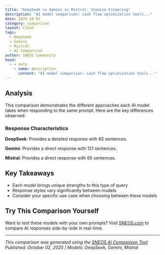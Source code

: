 ```yaml
---
title: "DeepSeek vs Gemini vs Mistral: Invoice Financing"
description: "AI model comparison: cash flow optimization tools..."
date: 2025-10-02
category: comparison
layout: Clean
tags:
  - DeepSeek
  - Gemini
  - Mistral
  - AI Comparison
author: SNEOS Community
head:
  - - meta
    - name: description
      content: "AI model comparison: cash flow optimization tools..."
---
```


<ChatComparison
  title="DeepSeek vs Gemini vs Mistral: Invoice Financing"
  prompt="cash flow optimization tools"
  :responses='{
    "DeepSeek": "Of course. Here is a comprehensive guide to cash flow optimization tools, broken down by category and use case.\n\nCash flow optimization isn\u0027t just about one magic tool; it\u0027s about using a combination of **strategies, software, and financial instruments** to get money in faster, manage it smarter, and pay it out more strategically.\n\n---\n\n### 1. Core Cash Flow Management \u0026 Forecasting Software\nThese are the foundational tools for visibility and proactive management.\n\n| Tool Type | What It Does | Key Features | Best For |\n| :--- | :--- | :--- | :--- |\n| **Dedicated Cash Flow Platforms** | Connects to bank accounts, accounting software, and other data sources to provide real-time cash flow visibility and forecasting. | - Automated cash flow forecasting (short \u0026 long-term) \u003Cbr\u003E- Scenario planning (\u0022what if\u0022 analysis) \u003Cbr\u003E- Cash flow alerts and insights \u003Cbr\u003E- Integrations with banks \u0026 accounting software | Businesses that want a dedicated, powerful view of their cash flow beyond basic accounting. |\n| **Advanced Accounting Software** | Most modern accounting platforms have built-in cash flow reporting and forecasting modules. | - Basic cash flow statements \u003Cbr\u003E- Accounts Receivable (AR) \u0026 Accounts Payable (AP) aging reports \u003Cbr\u003E- Integrated invoicing and bill pay \u003Cbr\u003E- Bank reconciliation | Small to medium businesses already using these platforms for their core accounting. |\n| **Spreadsheets (Excel/Google Sheets)** | The classic, manual tool for building custom cash flow models. | - Ultimate flexibility and control \u003Cbr\u003E- Can be as simple or complex as needed \u003Cbr\u003E- Direct data input and manipulation | Financial analysts, startups, and businesses with unique modeling needs. Requires manual upkeep. |\n\n**Popular Examples:**\n*   **Dedicated:** **CashAnalytics**, **Float**, **Pulse**, **Fathom**, **PlanGuru**\n*   **Accounting Software:** **QuickBooks Online** (Cash Flow Planner), **Xero** (Cash Flow, Analytics), **FreshBooks**, **Sage Intacct**\n\n---\n\n### 2. Tools to Accelerate Incoming Cash (Accounts Receivable)\nGetting paid faster is a primary lever for optimization.\n\n| Tool Type | What It Does | Key Features | Best For |\n| :--- | :--- | :--- | :--- |\n| **Online Invoicing \u0026 Payment Platforms** | Sends professional digital invoices with integrated \u0022Pay Now\u0022 buttons. | - Recurring invoices \u0026 auto-billing \u003Cbr\u003E- Multiple payment methods (Credit Card, ACH, PayPal) \u003Cbr\u003E- Automatic payment reminders \u003Cbr\u003E- Low-fee ACH bank transfer options | Service-based businesses, freelancers, B2B companies. |\n| **Digital Payment Acceptance** | Allows you to accept payments via credit card, debit card, and digital wallets. | - Mobile card readers (Square, SumUp) \u003Cbr\u003E- Online payment gateways (Stripe, PayPal) \u003Cbr\u003E- Virtual Terminals for phone orders | Retailers, e-commerce, restaurants, and anyone selling in person or online. |\n| **AR Automation Software** | Automates the entire accounts receivable process from invoice to collection. | - Automated invoice delivery \u0026 follow-ups \u003Cbr\u003E- Customer payment portals \u003Cbr\u003E- Collections management dashboards \u003Cbr\u003E- Deduction management | Medium to large businesses with high volumes of invoices and complex AR processes. |\n\n**Popular Examples:**\n*   **Invoicing:** **QuickBooks**, **Xero**, **FreshBooks**, **Zoho Invoice**, **Wave**\n*   **Payments:** **Stripe**, **Square**, **PayPal**, **Authorize.Net**\n*   **AR Automation:** **Versapay**, **Gaviti**, **HighRadius**\n\n---\n\n### 3. Tools to Manage Outgoing Cash (Accounts Payable)\nControlling when and how you pay is just as important.\n\n| Tool Type | What It Does | Key Features | Best For |\n| :--- | :--- | :--- | :--- |\n| **AP Automation Software** | Streamlines and automates the bill payment process. | - Digital invoice capture (no paper) \u003Cbr\u003E- Automated approval workflows \u003Cbr\u003E- Scheduled and batch payments \u003Cbr\u003E- Early payment discount capture | Businesses looking to reduce manual data entry, improve control, and capture savings. |\n| **Corporate Credit Cards \u0026 Spend Management** | Provides visibility and control over employee spending. | - Set spending limits \u003Cbr\u003E- Enforce company policy \u003Cbr\u003E- Real-time expense tracking \u003Cbr\u003E- Simplified reconciliation | Companies with remote teams, traveling employees, or those wanting to curb uncontrolled spending. |\n| **Virtual Credit Cards (vCards)** | Generate single-use or merchant-locked card numbers for payments. | - Enhanced security (reduces fraud risk) \u003Cbr\u003E- Can be set with specific limits and dates \u003Cbr\u003E- Often offer cashback rewards | Paying vendors online, especially for one-time purchases or to control subscription costs. |\n\n**Popular Examples:**\n*   **AP Automation:** **Bill.com**, **Melio**, **Ramp**, **MineralTree**\n*   **Spend Management:** **Ramp**, **Brex**, **Airbase**, **Spendesk**\n\n---\n\n### 4. Tools for Accessing Capital \u0026 Managing Surplus\nOptimizing cash also means bridging gaps and putting idle cash to work.\n\n| Tool Type | What It Does | Key Features | Best For |\n| :--- | :--- | :--- | :--- |\n| **Online Lenders \u0026 Line of Credit** | Provides fast access to working capital, often with a simpler process than traditional banks. | - Quick application and funding \u003Cbr\u003E- Revolving lines of credit \u003Cbr\u003E- Term loans \u003Cbr\u003E- Revenue-based financing | Businesses needing to cover short-term cash flow gaps, seasonal inventory purchases, or growth opportunities. |\n| **Invoice Factoring \u0026 Financing** | Converts your outstanding invoices into immediate cash. | - Sell invoices for a percentage of their value \u003Cbr\u003E- Factor handles collections (Factoring) \u003Cbr\u003E- You retain collections (Financing) | B2B companies with long invoice payment terms (e.g., 60-90 days) and strong invoices but poor cash flow. |\n| **Business Treasury \u0026 Savings Accounts** | Allows you to earn a return on your cash reserves. | - Higher interest rates than standard business checking \u003Cbr\u003E- FDIC insurance \u003Cbr\u003E- Easy transfers to/from operating accounts | Businesses with significant cash surpluses that want to earn interest while maintaining liquidity. |\n\n**Popular Examples:**\n*   **Lending/LOC:** **Bluevine**, **OnDeck**, **Kabbage (from American Express)**\n*   **Invoice Financing:** **Fundbox**, **BlueVine**\n*   **High-Yield Accounts:** **Mercury Treasury**, **Brex Cash**, **Various online banks**\n\n---\n\n### How to Choose the Right Tools: A Step-by-Step Guide\n\n1.  **Diagnose Your Pain Points:**\n    *   Are you always waiting on client payments? \u2192 Focus on **AR \u0026 Invoicing Tools**.\n    *   Can you not predict your cash position in 90 days? \u2192 Focus on **Forecasting Software**.\n    *   Are you drowning in paperwork for bill pay? \u2192 Focus on **AP Automation**.\n    *   Do you have frequent cash shortfalls? \u2192 Explore **Lending/LOC Options**.\n\n2.  **Assess Your Tech Stack:**\n    *   The best tool is one that integrates seamlessly with your existing accounting software (QuickBooks, Xero, etc.) and your bank.\n\n3.  **Consider Scalability:**\n    *   A simple invoicing tool might work for a freelancer, but a growing company will need a more robust AR automation platform.\n\n4.  **Calculate the ROI:**\n    *   Will the tool help you capture early payment discounts? Reduce late payments? Save admin hours? Weigh these savings against the subscription cost.\n\n### Summary\n\nCash flow optimization is a continuous process, not a one-time setup. The most effective approach is to:\n\n*   **Use forecasting software** to see the future.\n*   **Use AR tools** to pull cash in faster.\n*   **Use AP tools** to push cash out smarter.\n*   **Use capital/savings tools** to bridge gaps and grow reserves.\n\nStart with the area causing the biggest bottleneck and build your toolkit from there.",
    "Gemini": "Okay, let\u0027s explore cash flow optimization tools.  To give you the most helpful information, I\u0027ll break this down into different categories and consider various needs.\n\n**I. Understanding Cash Flow Optimization**\n\nFirst, a quick reminder of what we\u0027re aiming for:\n\n*   **Improving Cash Flow:**  This means increasing the amount of cash coming into your business and/or decreasing the amount of cash going out.\n*   **Predicting Cash Flow:**  Accurately forecasting your future cash position to make informed decisions.\n*   **Managing Cash Flow:**  Effectively tracking and controlling your cash inflows and outflows to ensure you have enough cash to meet your obligations and invest in growth.\n\n**II. Categories of Tools**\n\nHere are the primary categories of tools that can help with cash flow optimization:\n\n1.  **Accounting Software:**\n\n    *   **What They Do:** The foundation for most cash flow management.  They track income, expenses, accounts receivable (money owed to you), and accounts payable (money you owe).\n    *   **Key Features for Cash Flow:**\n        *   Invoice management and automation (sending reminders, recurring invoices).\n        *   Bill payment management.\n        *   Bank reconciliation.\n        *   Financial reporting (Profit \u0026 Loss, Balance Sheet, Cash Flow Statement).\n        *   Cash flow forecasting (basic to advanced, depending on the software).\n        *   Integration with other tools (e.g., payment processors, CRM).\n    *   **Examples:**\n        *   **QuickBooks Online:**  Very popular, scalable, and has many integrations.  Good for small to medium-sized businesses.\n        *   **Xero:**  Another strong contender, known for its user-friendly interface and bank reconciliation features. Good for small to medium sized businesses.\n        *   **NetSuite:**  A more comprehensive ERP (Enterprise Resource Planning) system suitable for larger businesses with complex needs.  Includes advanced cash flow forecasting and management capabilities.\n        *   **Sage Intacct:** Cloud-based accounting software known for its advanced financial reporting and analytics capabilities.\n        *   **Zoho Books:** Affordable option, integrates with the Zoho suite of business apps.\n        *   **FreshBooks:**  Designed for freelancers and service-based businesses, with a focus on invoicing and time tracking.\n\n2.  **Dedicated Cash Flow Forecasting and Planning Software:**\n\n    *   **What They Do:** These tools focus *specifically* on forecasting and planning your cash flow, often with more advanced features than basic accounting software.\n    *   **Key Features:**\n        *   Scenario planning (\u0022what if\u0022 analysis).\n        *   Integration with multiple data sources (accounting software, CRM, bank accounts).\n        *   Cash flow projections based on various assumptions (sales growth, expense changes, payment terms).\n        *   Variance analysis (comparing actual results to forecasts).\n        *   Customizable dashboards and reports.\n        *   Short-term and long-term forecasting.\n    *   **Examples:**\n        *   **Float:**  Integrates with QuickBooks, Xero, and other accounting software.  Strong focus on cash flow forecasting and scenario planning.\n        *   **Pulse:**  Aimed at small businesses, helps track and manage cash flow with visual dashboards.\n        *   **Dryrun:**  Focuses on visual cash flow forecasting, scenario planning, and project-based cash flow.\n        *   **Futrli:**  Another popular forecasting tool with scenario planning and integration with accounting platforms.\n        *   **PlanGuru:**  Budgeting and forecasting software suitable for small and medium-sized businesses.\n        *   **Abacum:**  FP\u0026A platform for mid-market and enterprise companies.\n        *   **Jirav:** Financial planning and analysis software.\n\n3.  **Invoice Management and Payment Processing Tools:**\n\n    *   **What They Do:** Streamline the invoicing and payment process to get paid faster.  Faster payments directly improve cash flow.\n    *   **Key Features:**\n        *   Automated invoicing.\n        *   Online payment options (credit cards, ACH).\n        *   Payment reminders.\n        *   Subscription billing.\n        *   Integration with accounting software.\n    *   **Examples:**\n        *   **Stripe:**  A popular payment gateway with robust APIs and developer tools.\n        *   **PayPal:**  A widely used online payment platform.\n        *   **Square:**  Good for businesses that also have in-person sales.\n        *   **Bill.com:**  Focuses on automating accounts payable and receivable.\n        *   **Due:** Invoicing and payments platform for freelancers and small businesses.\n\n4.  **Expense Management Tools:**\n\n    *   **What They Do:**  Help you track and control your expenses.\n    *   **Key Features:**\n        *   Receipt scanning and storage.\n        *   Expense reporting.\n        *   Automated expense tracking.\n        *   Budgeting and expense limits.\n        *   Integration with accounting software.\n    *   **Examples:**\n        *   **Expensify:**  Popular for expense tracking and reporting.\n        *   **Zoho Expense:**  Integrates with the Zoho suite.\n        *   **Rydoo:**  Expense management software with a focus on automation.\n        *   **Fyle:** Expense management platform with credit card integration.\n\n5.  **Treasury Management Systems (TMS):**\n\n    *   **What They Do:**  These are more sophisticated systems used by larger organizations to manage their cash, banking relationships, investments, and debt.\n    *   **Key Features:**\n        *   Cash position tracking.\n        *   Liquidity management.\n        *   Payment processing.\n        *   Debt management.\n        *   Investment management.\n        *   Risk management.\n        *   Bank reconciliation.\n    *   **Examples:**\n        *   **Kyriba:**  A leading TMS provider.\n        *   **Coupa:**  Offers treasury management as part of its broader business spend management platform.\n        *   **FIS Integrity:**  Another well-established TMS.\n        *   **TIS (Treasury Intelligence Solutions):** Cloud-based TMS.\n\n6.  **CRM (Customer Relationship Management) Systems:**\n\n    *   **What They Do:**  Help you manage your customer relationships and sales pipeline.  This indirectly impacts cash flow by improving sales forecasting and closing deals faster.\n    *   **Key Features:**\n        *   Sales pipeline management.\n        *   Sales forecasting.\n        *   Contact management.\n        *   Lead tracking.\n        *   Integration with accounting software.\n    *   **Examples:**\n        *   **Salesforce:**  The leading CRM platform.\n        *   **HubSpot CRM:**  A popular free CRM with paid upgrades.\n        *   **Zoho CRM:**  Another strong CRM option that integrates with Zoho Books and other Zoho apps.\n\n**III.  Choosing the Right Tools**\n\nTo select the best tools for your business, consider these factors:\n\n*   **Business Size and Complexity:**  A freelancer has different needs than a large corporation.\n*   **Budget:**  Tools range from free to very expensive.\n*   **Industry:**  Some industries have specific needs (e.g., construction, e-commerce).\n*   **Integration:**  Make sure the tools integrate with your existing systems.\n*   **Ease of Use:**  Choose tools that your team will actually use.\n*   **Scalability:**  Can the tools grow with your business?\n*   **Specific Pain Points:**  What are your biggest cash flow challenges? Focus on tools that address those issues.\n\n**IV.  Tips for Effective Cash Flow Optimization**\n\nBeyond the tools, remember these best practices:\n\n*   **Invoice promptly:**  Send invoices as soon as the work is completed.\n*   **Offer early payment discounts:**  Incentivize customers to pay faster.\n*   **Negotiate payment terms with suppliers:**  Try to extend payment deadlines.\n*   **Manage inventory carefully:**  Avoid overstocking.\n*   **Track your cash flow regularly:**  Monitor your inflows and outflows to identify potential problems.\n*   **Create a cash flow forecast:**  Project your future cash position to make informed decisions.\n*   **Have a line of credit:**  A safety net in case of unexpected cash flow shortages.\n*   **Consider factoring or invoice financing:**  Get paid faster by selling your invoices to a third party.\n*   **Automate processes:**  Reduce errors and save time.\n*   **Regularly review your pricing and costs:**  Ensure that you are charging enough and that your expenses are under control.\n\n**V.  Example Scenarios**\n\n*   **Freelancer:**  Might use FreshBooks for invoicing and tracking expenses, and a simple spreadsheet for basic cash flow forecasting.\n*   **Small Retail Business:**  Could use QuickBooks Online for accounting, Square for payment processing, and Float for cash flow forecasting.\n*   **Medium-Sized Manufacturing Company:**  Might use NetSuite for ERP, Bill.com for accounts payable automation, and a dedicated TMS for treasury management.\n\nBy understanding the different types of tools available and considering your specific needs, you can choose the right solutions to optimize your cash flow and improve the financial health of your business. Good luck!\n",
    "Mistral": "Cash flow optimization is crucial for businesses to ensure liquidity, manage expenses, and plan for future investments. Several tools and strategies can help optimize cash flow. Here are some popular tools and techniques:\n\n### Cash Flow Management Software\n1. **QuickBooks**: Offers comprehensive cash flow management features, including invoicing, expense tracking, and financial reporting.\n2. **Xero**: Provides real-time cash flow tracking, invoicing, and integration with various financial tools.\n3. **FreshBooks**: Focuses on small businesses, offering invoicing, expense tracking, and cash flow forecasting.\n4. **Sage Intacct**: Suitable for larger businesses, offering advanced financial management and cash flow analytics.\n5. **Zoho Books**: Integrates with other Zoho apps for a comprehensive business management solution, including cash flow management.\n\n### Cash Flow Forecasting Tools\n1. **Float**: Integrates with accounting software to provide real-time cash flow forecasting.\n2. **PlanGuru**: Offers detailed cash flow forecasting and budgeting tools.\n3. **CashFlowTool**: Provides cash flow forecasting and scenario planning.\n4. **Pulse**: Focuses on cash flow management and forecasting for small businesses.\n\n### Invoicing and Payment Tools\n1. **Stripe**: Facilitates online payments and invoicing, helping to speed up cash collection.\n2. **PayPal**: Offers invoicing and payment solutions, making it easier to receive payments quickly.\n3. **Square**: Provides point-of-sale systems and invoicing tools for small businesses.\n4. **Chargebee**: Specializes in subscription billing and invoicing, helping to manage recurring revenue.\n\n### Expense Management Tools\n1. **Expensify**: Automates expense reporting and reimbursement, helping to manage and reduce expenses.\n2. **Concur**: Offers comprehensive expense management solutions, including travel and expense reporting.\n3. **Zoho Expense**: Integrates with Zoho Books for seamless expense tracking and management.\n4. **Brex**: Provides corporate cards and expense management tools for startups and small businesses.\n\n### Inventory Management Tools\n1. **Upserve**: Offers inventory management and analytics for restaurants and retail businesses.\n2. **Cin7**: Provides inventory and order management solutions, helping to optimize stock levels and reduce costs.\n3. **Zoho Inventory**: Integrates with Zoho Books for seamless inventory and cash flow management.\n4. **TradeGecko**: Offers inventory and order management, helping to streamline operations and improve cash flow.\n\n### Financial Planning and Analysis (FP\u0026A) Tools\n1. **Adaptive Insights**: Provides budgeting, forecasting, and reporting tools for financial planning.\n2. **Anaplan**: Offers advanced financial planning and analysis tools, including cash flow forecasting.\n3. **Prophix**: Provides corporate performance management solutions, including cash flow planning and analysis.\n4. **Host Analytics**: Offers financial planning, budgeting, and forecasting tools for enterprise-level businesses.\n\n### Strategies for Cash Flow Optimization\n1. **Invoice Factoring**: Selling invoices to a third party to receive immediate cash.\n2. **Early Payment Discounts**: Offering discounts to customers who pay early to encourage faster payments.\n3. **Credit Management**: Implementing strict credit policies and monitoring customer creditworthiness.\n4. **Cost Reduction**: Identifying and reducing unnecessary expenses to improve cash flow.\n5. **Inventory Optimization**: Managing inventory levels to reduce holding costs and improve cash flow.\n6. **Cash Flow Forecasting**: Regularly updating cash flow forecasts to anticipate shortfalls and plan accordingly.\n\nBy leveraging these tools and strategies, businesses can effectively manage and optimize their cash flow, ensuring financial stability and growth."
  }'
  published-date="11:36"
/>

## Analysis

This comparison demonstrates the different approaches each AI model takes when responding to the same prompt. Here are the key differences observed:

### Response Characteristics

**DeepSeek**: Provides a detailed response with 65 sentences. 

**Gemini**: Provides a direct response with 121 sentences. 

**Mistral**: Provides a direct response with 65 sentences. 

## Key Takeaways

- Each model brings unique strengths to this type of query
- Response styles vary significantly between models
- Consider your specific use case when choosing between these models

## Try This Comparison Yourself

Want to test these models with your own prompts? Visit [SNEOS.com](https://sneos.com) to compare AI responses side-by-side in real-time.

---

*This comparison was generated using the [SNEOS AI Comparison Tool](https://sneos.com)*
*Published: October 02, 2025 | Models: DeepSeek, Gemini, Mistral*
